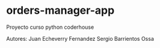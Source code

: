 # orders-manager-app
Proyecto curso python coderhouse

Autores:
Juan Echeverry Fernandez
Sergio Barrientos Ossa
